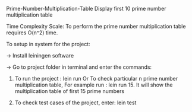 Prime-Number-Multiplication-Table
Display first 10 prime number multiplication table

Time Complexity Scale: To perform the prime number multiplication table requires O(n^2) time.

To setup in system for the project:

-> Install leiningen software

-> Go to project folder in terminal and enter the commands:

1) To run the project : lein run Or To check particular n prime number multiplication table,  For example run : lein run 15. It will show the multiplication table of first 15 prime numbers

2) To check test cases of the project, enter: lein test






        

      


